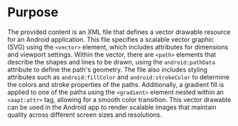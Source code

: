 # Purpose
The provided content is an XML file that defines a vector drawable resource for an Android application. This file specifies a scalable vector graphic (SVG) using the `<vector>` element, which includes attributes for dimensions and viewport settings. Within the vector, there are `<path>` elements that describe the shapes and lines to be drawn, using the `android:pathData` attribute to define the path's geometry. The file also includes styling attributes such as `android:fillColor` and `android:strokeColor` to determine the colors and stroke properties of the paths. Additionally, a gradient fill is applied to one of the paths using the `<gradient>` element nested within an `<aapt:attr>` tag, allowing for a smooth color transition. This vector drawable can be used in the Android app to render scalable images that maintain quality across different screen sizes and resolutions.
